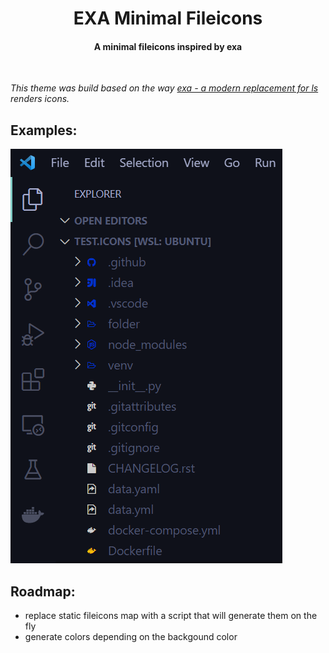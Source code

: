 <h1 align='center'> EXA Minimal Fileicons</h1>
<h4 align='center'>A minimal fileicons inspired by exa</h4>
<br>

*This theme was build based on the way [exa - a modern replacement for ls](https://github.com/ogham/exa#readme) renders icons.*

## Examples:
![example1](images/example1.png)

## Roadmap:
* replace static fileicons map with a script that will generate them on the fly
* generate colors depending on the backgound color
